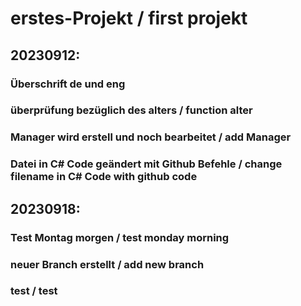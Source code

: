 # erstes-Projekt / first projekt

## 20230912:
  ### Überschrift de und eng
  ### überprüfung bezüglich des alters / function alter
  ### Manager wird erstell und noch bearbeitet / add Manager
  ### Datei in C# Code geändert mit Github Befehle / change filename in C# Code with github code
## 20230918:
  ### Test Montag morgen / test monday morning
  ### neuer Branch erstellt / add new branch
  ### test / test